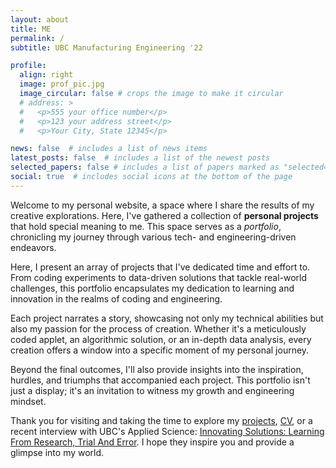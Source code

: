 ```yaml
---
layout: about
title: ME
permalink: /
subtitle: UBC Manufacturing Engineering '22

profile:
  align: right
  image: prof_pic.jpg
  image_circular: false # crops the image to make it circular
  # address: >
  #   <p>555 your office number</p>
  #   <p>123 your address street</p>
  #   <p>Your City, State 12345</p>

news: false  # includes a list of news items
latest_posts: false  # includes a list of the newest posts
selected_papers: false # includes a list of papers marked as "selected={true}"
social: true  # includes social icons at the bottom of the page
---
```


Welcome to my personal website, a space where I share the results of my creative explorations. Here, I've gathered a collection of **personal projects** that hold special meaning to me. This space serves as a _portfolio_, chronicling my journey through various tech- and engineering-driven endeavors.

Here, I present an array of projects that I've dedicated time and effort to. From coding experiments to data-driven solutions that tackle real-world challenges, this portfolio encapsulates my dedication to learning and innovation in the realms of coding and engineering.

Each project narrates a story, showcasing not only my technical abilities but also my passion for the process of creation. Whether it's a meticulously coded applet, an algorithmic solution, or an in-depth data analysis, every creation offers a window into a specific moment of my personal journey.

Beyond the final outcomes, I'll also provide insights into the inspiration, hurdles, and triumphs that accompanied each project. This portfolio isn't just a display; it's an invitation to witness my growth and engineering mindset.

Thank you for visiting and taking the time to explore my [projects](/projects), [CV](/cv), or a recent interview with UBC's Applied Science: [Innovating Solutions: Learning From Research, Trial And Error](https://engineering.ubc.ca/spotlight/student/innovating-solutions-learning-research-trial-and-error). I hope they inspire you and provide a glimpse into my world. 
